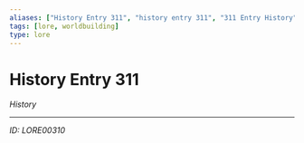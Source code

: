```yaml
---
aliases: ["History Entry 311", "history entry 311", "311 Entry History"]
tags: [lore, worldbuilding]
type: lore
---
```


# History Entry 311

*History*

---
*ID: LORE00310*